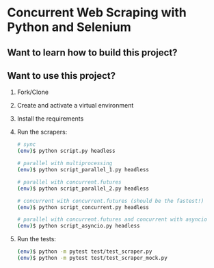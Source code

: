 # Concurrent Web Scraping with Python and Selenium

## Want to learn how to build this project?

## Want to use this project?

1. Fork/Clone

1. Create and activate a virtual environment

1. Install the requirements

1. Run the scrapers:

    ```sh
    # sync
    (env)$ python script.py headless

    # parallel with multiprocessing
    (env)$ python script_parallel_1.py headless

    # parallel with concurrent.futures
    (env)$ python script_parallel_2.py headless

    # concurrent with concurrent.futures (should be the fastest!)
    (env)$ python script_concurrent.py headless

    # parallel with concurrent.futures and concurrent with asyncio
    (env)$ python script_asyncio.py headless
    ```

1. Run the tests:

    ```sh
    (env)$ python -m pytest test/test_scraper.py
    (env)$ python -m pytest test/test_scraper_mock.py
    ```
